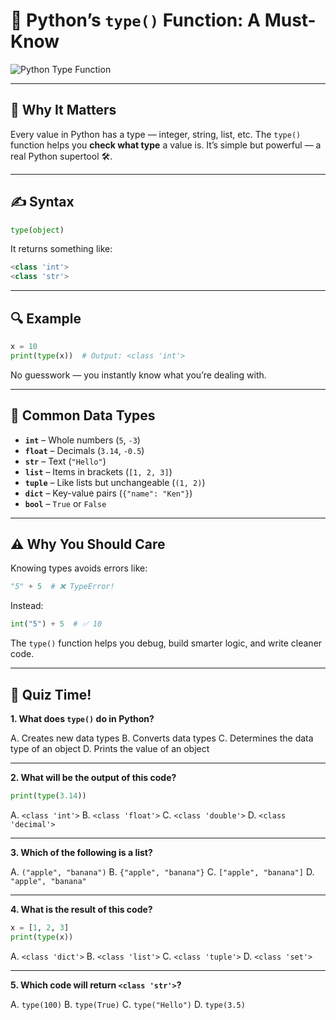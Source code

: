 # 🧠 Python’s `type()` Function: A Must-Know

![Python Type Function](https://agunechembaekene.wordpress.com/wp-content/uploads/2024/09/green-teal-navy-geometric-modern-computer-programmer-code-editor-quotes-for-instagram-post.png?w=1024)

---

## 🧐 Why It Matters

Every value in Python has a type — integer, string, list, etc.
The `type()` function helps you **check what type** a value is.
It’s simple but powerful — a real Python supertool 🛠️.

---

## ✍️ Syntax

```python
type(object)
```

It returns something like:

```python
<class 'int'>
<class 'str'>
```

---

## 🔍 Example

```python
x = 10
print(type(x))  # Output: <class 'int'>
```

No guesswork — you instantly know what you’re dealing with.

---

## 🔢 Common Data Types

* **`int`** – Whole numbers (`5`, `-3`)
* **`float`** – Decimals (`3.14`, `-0.5`)
* **`str`** – Text (`"Hello"`)
* **`list`** – Items in brackets (`[1, 2, 3]`)
* **`tuple`** – Like lists but unchangeable (`(1, 2)`)
* **`dict`** – Key-value pairs (`{"name": "Ken"}`)
* **`bool`** – `True` or `False`

---

## ⚠️ Why You Should Care

Knowing types avoids errors like:

```python
"5" + 5  # ❌ TypeError!
```

Instead:

```python
int("5") + 5  # ✅ 10
```

The `type()` function helps you debug, build smarter logic, and write cleaner code.

---

## 🧪 Quiz Time!

**1. What does `type()` do in Python?**

A. Creates new data types
B. Converts data types
C. Determines the data type of an object
D. Prints the value of an object

---

**2. What will be the output of this code?**

```python
print(type(3.14))
```

A. `<class 'int'>`
B. `<class 'float'>`
C. `<class 'double'>`
D. `<class 'decimal'>`

---

**3. Which of the following is a list?**

A. `("apple", "banana")`
B. `{"apple", "banana"}`
C. `["apple", "banana"]`
D. `"apple", "banana"`

---

**4. What is the result of this code?**

```python
x = [1, 2, 3]
print(type(x))
```

A. `<class 'dict'>`
B. `<class 'list'>`
C. `<class 'tuple'>`
D. `<class 'set'>`

---

**5. Which code will return `<class 'str'>`?**

A. `type(100)`
B. `type(True)`
C. `type("Hello")`
D. `type(3.5)`

